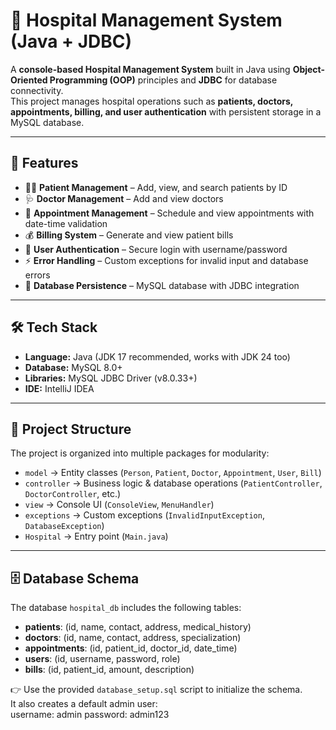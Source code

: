 # 🏥 Hospital Management System (Java + JDBC)

A **console-based Hospital Management System** built in Java using **Object-Oriented Programming (OOP)** principles and **JDBC** for database connectivity.  
This project manages hospital operations such as **patients, doctors, appointments, billing, and user authentication** with persistent storage in a MySQL database.

---

## 📌 Features
- 👨‍⚕️ **Patient Management** – Add, view, and search patients by ID  
- 🩺 **Doctor Management** – Add and view doctors  
- 📅 **Appointment Management** – Schedule and view appointments with date-time validation  
- 💰 **Billing System** – Generate and view patient bills  
- 🔐 **User Authentication** – Secure login with username/password  
- ⚡ **Error Handling** – Custom exceptions for invalid input and database errors  
- 💾 **Database Persistence** – MySQL database with JDBC integration  

---

## 🛠️ Tech Stack
- **Language:** Java (JDK 17 recommended, works with JDK 24 too)  
- **Database:** MySQL 8.0+  
- **Libraries:** MySQL JDBC Driver (v8.0.33+)  
- **IDE:** IntelliJ IDEA  

---

## 📂 Project Structure
The project is organized into multiple packages for modularity:

- `model` → Entity classes (`Person`, `Patient`, `Doctor`, `Appointment`, `User`, `Bill`)  
- `controller` → Business logic & database operations (`PatientController`, `DoctorController`, etc.)  
- `view` → Console UI (`ConsoleView`, `MenuHandler`)  
- `exceptions` → Custom exceptions (`InvalidInputException`, `DatabaseException`)  
- `Hospital` → Entry point (`Main.java`)  

---

## 🗄️ Database Schema
The database `hospital_db` includes the following tables:

- **patients**: (id, name, contact, address, medical_history)  
- **doctors**: (id, name, contact, address, specialization)  
- **appointments**: (id, patient_id, doctor_id, date_time)  
- **users**: (id, username, password, role)  
- **bills**: (id, patient_id, amount, description)  

👉 Use the provided `database_setup.sql` script to initialize the schema.  
It also creates a default admin user:  
username: admin
password: admin123

